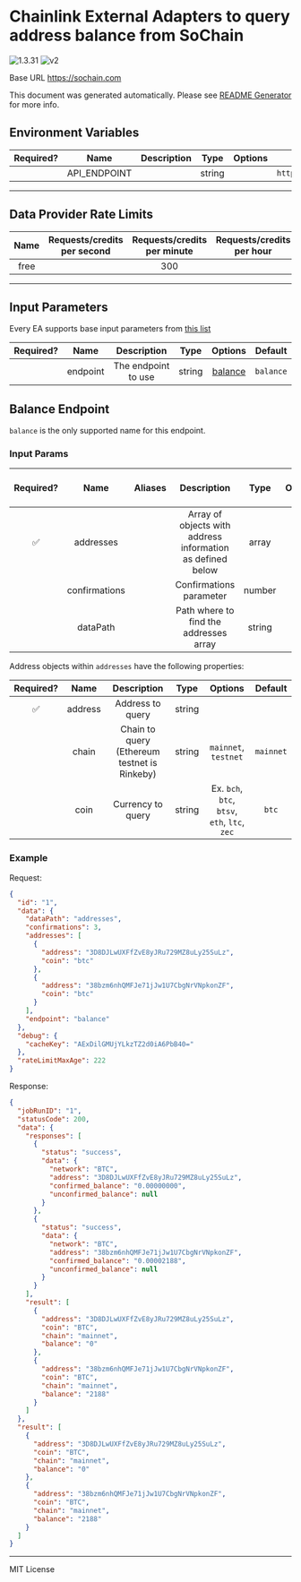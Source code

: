 # Chainlink External Adapters to query address balance from SoChain

![1.3.31](https://img.shields.io/github/package-json/v/smartcontractkit/external-adapters-js?filename=packages/sources/sochain/package.json) ![v2](https://img.shields.io/badge/framework%20version-v2-blueviolet)

Base URL https://sochain.com

This document was generated automatically. Please see [README Generator](../../scripts#readme-generator) for more info.

## Environment Variables

| Required? |     Name     | Description |  Type  | Options |        Default        |
| :-------: | :----------: | :---------: | :----: | :-----: | :-------------------: |
|           | API_ENDPOINT |             | string |         | `https://sochain.com` |

---

## Data Provider Rate Limits

| Name | Requests/credits per second | Requests/credits per minute | Requests/credits per hour | Note |
| :--: | :-------------------------: | :-------------------------: | :-----------------------: | :--: |
| free |                             |             300             |                           |      |

---

## Input Parameters

Every EA supports base input parameters from [this list](../../core/bootstrap#base-input-parameters)

| Required? |   Name   |     Description     |  Type  |           Options            |  Default  |
| :-------: | :------: | :-----------------: | :----: | :--------------------------: | :-------: |
|           | endpoint | The endpoint to use | string | [balance](#balance-endpoint) | `balance` |

## Balance Endpoint

`balance` is the only supported name for this endpoint.

### Input Params

| Required? |     Name      | Aliases |                        Description                         |  Type  | Options | Default  | Depends On | Not Valid With |
| :-------: | :-----------: | :-----: | :--------------------------------------------------------: | :----: | :-----: | :------: | :--------: | :------------: |
|    ✅     |   addresses   |         | Array of objects with address information as defined below | array  |         |          |            |                |
|           | confirmations |         |                  Confirmations parameter                   | number |         |   `6`    |            |                |
|           |   dataPath    |         |           Path where to find the addresses array           | string |         | `result` |            |                |

Address objects within `addresses` have the following properties:

| Required? |  Name   |                 Description                  |  Type  |                    Options                    |  Default  |
| :-------: | :-----: | :------------------------------------------: | :----: | :-------------------------------------------: | :-------: |
|    ✅     | address |               Address to query               | string |                                               |           |
|           |  chain  | Chain to query (Ethereum testnet is Rinkeby) | string |             `mainnet`, `testnet`              | `mainnet` |
|           |  coin   |              Currency to query               | string | Ex. `bch`, `btc`, `btsv`, `eth`, `ltc`, `zec` |   `btc`   |

### Example

Request:

```json
{
  "id": "1",
  "data": {
    "dataPath": "addresses",
    "confirmations": 3,
    "addresses": [
      {
        "address": "3D8DJLwUXFfZvE8yJRu729MZ8uLy25SuLz",
        "coin": "btc"
      },
      {
        "address": "38bzm6nhQMFJe71jJw1U7CbgNrVNpkonZF",
        "coin": "btc"
      }
    ],
    "endpoint": "balance"
  },
  "debug": {
    "cacheKey": "AExDilGMUjYLkzTZ2d0iA6PbB40="
  },
  "rateLimitMaxAge": 222
}
```

Response:

```json
{
  "jobRunID": "1",
  "statusCode": 200,
  "data": {
    "responses": [
      {
        "status": "success",
        "data": {
          "network": "BTC",
          "address": "3D8DJLwUXFfZvE8yJRu729MZ8uLy25SuLz",
          "confirmed_balance": "0.00000000",
          "unconfirmed_balance": null
        }
      },
      {
        "status": "success",
        "data": {
          "network": "BTC",
          "address": "38bzm6nhQMFJe71jJw1U7CbgNrVNpkonZF",
          "confirmed_balance": "0.00002188",
          "unconfirmed_balance": null
        }
      }
    ],
    "result": [
      {
        "address": "3D8DJLwUXFfZvE8yJRu729MZ8uLy25SuLz",
        "coin": "BTC",
        "chain": "mainnet",
        "balance": "0"
      },
      {
        "address": "38bzm6nhQMFJe71jJw1U7CbgNrVNpkonZF",
        "coin": "BTC",
        "chain": "mainnet",
        "balance": "2188"
      }
    ]
  },
  "result": [
    {
      "address": "3D8DJLwUXFfZvE8yJRu729MZ8uLy25SuLz",
      "coin": "BTC",
      "chain": "mainnet",
      "balance": "0"
    },
    {
      "address": "38bzm6nhQMFJe71jJw1U7CbgNrVNpkonZF",
      "coin": "BTC",
      "chain": "mainnet",
      "balance": "2188"
    }
  ]
}
```

---

MIT License
